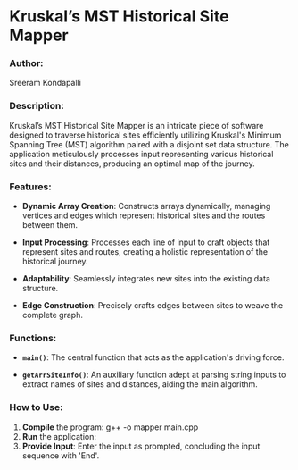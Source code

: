 # Kruskal’s MST Historical Site Mapper

### Author: 
Sreeram Kondapalli

### Description:
Kruskal’s MST Historical Site Mapper is an intricate piece of software designed to traverse historical sites efficiently utilizing Kruskal's Minimum Spanning Tree (MST) algorithm paired with a disjoint set data structure. The application meticulously processes input representing various historical sites and their distances, producing an optimal map of the journey.

### Features:
- **Dynamic Array Creation**: Constructs arrays dynamically, managing vertices and edges which represent historical sites and the routes between them.
  
- **Input Processing**: Processes each line of input to craft objects that represent sites and routes, creating a holistic representation of the historical journey.
  
- **Adaptability**: Seamlessly integrates new sites into the existing data structure.
  
- **Edge Construction**: Precisely crafts edges between sites to weave the complete graph.

### Functions:
- **`main()`**: The central function that acts as the application's driving force.
  
- **`getArrSiteInfo()`**: An auxiliary function adept at parsing string inputs to extract names of sites and distances, aiding the main algorithm.

### How to Use:
1. **Compile** the program: g++ -o mapper main.cpp
2. **Run** the application:
3. **Provide Input**: Enter the input as prompted, concluding the input sequence with 'End'.

